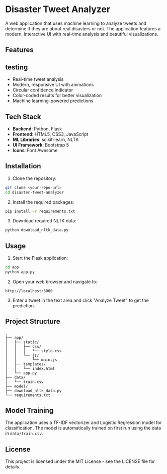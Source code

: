 # Disaster Tweet Analyzer

A web application that uses machine learning to analyze tweets and determine if they are about real disasters or not. The application features a modern, interactive UI with real-time analysis and beautiful visualizations.

## Features
## testing
- Real-time tweet analysis
- Modern, responsive UI with animations
- Circular confidence indicator
- Color-coded results for better visualization
- Machine learning-powered predictions

## Tech Stack

- **Backend**: Python, Flask
- **Frontend**: HTML5, CSS3, JavaScript
- **ML Libraries**: scikit-learn, NLTK
- **UI Framework**: Bootstrap 5
- **Icons**: Font Awesome

## Installation

1. Clone the repository:
```bash
git clone <your-repo-url>
cd disaster-tweet-analyzer
```

2. Install the required packages:
```bash
pip install -r requirements.txt
```

3. Download required NLTK data:
```bash
python download_nltk_data.py
```

## Usage

1. Start the Flask application:
```bash
cd app
python app.py
```

2. Open your web browser and navigate to:
```
http://localhost:5000
```

3. Enter a tweet in the text area and click "Analyze Tweet" to get the prediction.

## Project Structure

```
.
├── app/
│   ├── static/
│   │   ├── css/
│   │   │   └── style.css
│   │   └── js/
│   │       └── main.js
│   ├── templates/
│   │   └── index.html
│   └── app.py
├── data/
│   └── train.csv
├── model/
├── download_nltk_data.py
└── requirements.txt
```

## Model Training

The application uses a TF-IDF vectorizer and Logistic Regression model for classification. The model is automatically trained on first run using the data in `data/train.csv`.

## License

This project is licensed under the MIT License - see the LICENSE file for details.

